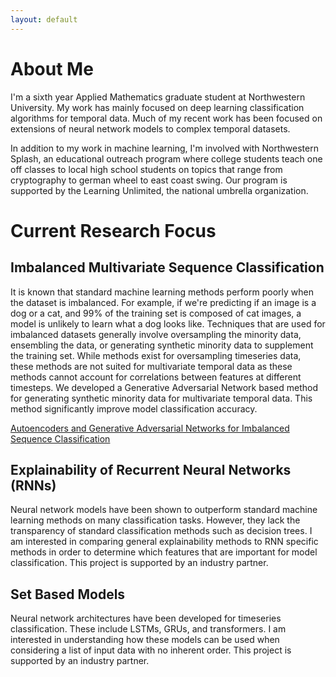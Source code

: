 ```yaml
---
layout: default
---
```



# About Me

I'm a sixth year Applied Mathematics graduate student at Northwestern University. My work has mainly focused on deep learning classification algorithms for temporal data. Much of my recent work has been focused on extensions of neural network models to complex temporal datasets. 

In addition to my work in machine learning, I'm involved with Northwestern Splash, an educational outreach program where college students teach one off classes to local high school students on topics that range from cryptography to german wheel to east coast swing. Our program is supported by the Learning Unlimited, the national umbrella organization. 

# Current Research Focus

## Imbalanced Multivariate Sequence Classification

It is known that standard machine learning methods perform poorly when the dataset is imbalanced. For example, if we're predicting if an image is a dog or a cat, and 99% of the training set is composed of cat images, a model is unlikely to learn what a dog looks like. Techniques that are used for imbalanced datasets generally involve oversampling the minority data, ensembling the data, or generating synthetic minority data to supplement the training set. While methods exist for oversampling timeseries data, these methods are not suited for multivariate temporal data as these methods cannot account for correlations between features at different timesteps. We developed a Generative Adversarial Network based method for generating synthetic minority data for multivariate temporal data. This method significantly improve model classification accuracy. 

[Autoencoders and Generative Adversarial Networks for Imbalanced Sequence Classification](https://arxiv.org/abs/1901.02514)

## Explainability of Recurrent Neural Networks (RNNs)

Neural network models  have been shown to outperform standard machine learning methods on many classification tasks. However, they lack the transparency of standard classification methods such as decision trees. I am interested in comparing general explainability methods to RNN specific methods in order to determine which features that are important for model classification. This project is supported by an industry partner.

## Set Based Models

Neural network architectures have been developed for timeseries classification. These include LSTMs, GRUs, and transformers. I am interested in understanding how these models can be used when considering a list of input data with no inherent order. This project is supported by an industry partner.
